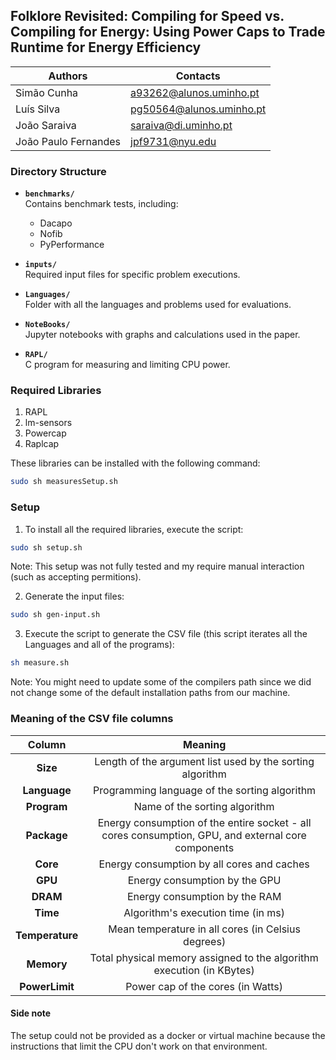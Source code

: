## Folklore Revisited: Compiling for Speed vs. Compiling for Energy: Using Power Caps to Trade Runtime for Energy Efficiency

| Authors               | Contacts                            |
|-----------------------|-------------------------------------|
| Simão Cunha           | a93262@alunos.uminho.pt             |
| Luís Silva            | pg50564@alunos.uminho.pt            |
| João Saraiva          | saraiva@di.uminho.pt                |
| João Paulo Fernandes  | jpf9731@nyu.edu                     |

### Directory Structure
- **`benchmarks/`**  
  Contains benchmark tests, including:
  - Dacapo
  - Nofib
  - PyPerformance

- **`inputs/`**  
  Required input files for specific problem executions.

- **`Languages/`**  
  Folder with all the languages and problems used for evaluations.

- **`NoteBooks/`**  
  Jupyter notebooks with graphs and calculations used in the paper.

- **`RAPL/`**  
  C program for measuring and limiting CPU power.


### Required Libraries
1. RAPL
2. lm-sensors
3. Powercap
4. Raplcap

These libraries can be installed with the following command:

```bash
sudo sh measuresSetup.sh
```

### Setup
1. To install all the required libraries, execute the script:

```bash
sudo sh setup.sh
```

Note: This setup was not fully tested and my require manual interaction (such as accepting permitions).

2. Generate the input files:

```bash
sudo sh gen-input.sh
```

3. Execute the script to generate the CSV file (this script iterates all the Languages and all of the programs):

```bash
sh measure.sh
```

Note: You might need to update some of the compilers path since we did not change some of the default installation paths from our machine.

### Meaning of the CSV file columns

|      Column      |                        Meaning                                                                     |
|:----------------:|:--------------------------------------------------------------------------------------------------:|
|      **Size**    | Length of the argument list used by the sorting algorithm                                          |
|    **Language**  | Programming language of the sorting algorithm                                                      |
|    **Program**   | Name of the sorting algorithm                                                                      |
|    **Package**   | Energy consumption of the entire socket - all cores consumption, GPU, and external core components |
|     **Core**     | Energy consumption by all cores and caches                                                         |
|     **GPU**      | Energy consumption by the GPU                                                                      |
|     **DRAM**     | Energy consumption by the RAM                                                                      |
|     **Time**     | Algorithm's execution time (in ms)                                                                 |
| **Temperature**  | Mean temperature in all cores (in Celsius degrees)                                                 |
|    **Memory**    | Total physical memory assigned to the algorithm execution (in KBytes)                              |
|  **PowerLimit**  | Power cap of the cores (in Watts)                                                                  |


#### Side note

The setup could not be provided as a docker or virtual machine because the instructions that limit the CPU don't work on that environment.